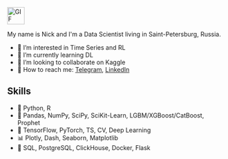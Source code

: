 <img src="https://media.giphy.com/media/QynPOjBgLR5Ryg1qKJ/giphy.gif" alt="GIF" width="40" height="40">

My name is Nick and I'm a Data Scientist living in Saint-Petersburg, Russia.

- 🧲 I’m interested in Time Series and RL
- 🚬 I’m currently learning DL
- 👀 I’m looking to collaborate on Kaggle
- 💬 How to reach me: [Telegram](https://t.me/NickOsipov), [LinkedIn](https://www.linkedin.com/in/nick-osipov-b3892720a/)

## Skills
- 🎹 Python, R
- 🧰 Pandas, NumPy, SciPy, SciKit-Learn, LGBM/XGBoost/CatBoost, Prophet
- 🎲 TensorFlow, PyTorch, TS, CV, Deep Learning
- 📊 Plotly, Dash, Seaborn, Matplotlib
- 💾 SQL, PostgreSQL, ClickHouse, Docker, Flask  
  
<!---
NickOsipov/NickOsipov is a ✨ special ✨ repository because its `README.md` (this file) appears on your GitHub profile.
You can click the Preview link to take a look at your changes.
--->
